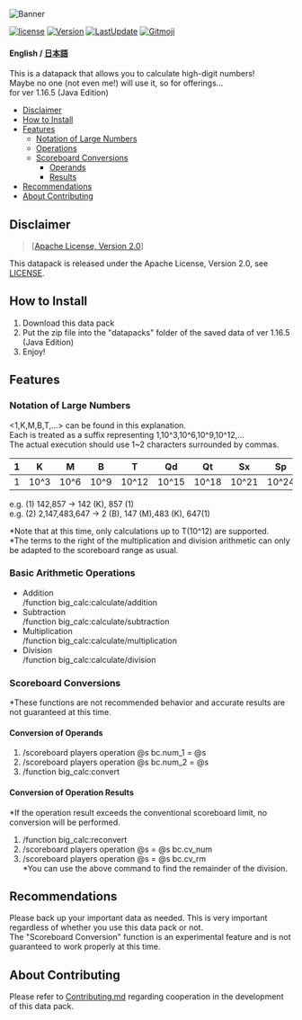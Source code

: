 ![Banner](https://user-images.githubusercontent.com/99890591/167540297-033d2a1b-5ce8-4ff6-bffa-16304f3798aa.png)

[![license](https://img.shields.io/github/license/haiiro2gou/Big-Number-Calculator)](https://github.com/haiiro2gou/Big-Number-Calculator/blob/main/LICENSE)
[![Version](https://img.shields.io/github/v/release/haiiro2gou/Big-Number-Calculator?include_prereleases)](https://github.com/haiiro2gou/Big-Numbere-Calculator)
[![LastUpdate](https://img.shields.io/github/last-commit/haiiro2gou/Big-Number-Calculator.svg)](https://github.com/haiiro2gou/Big-Number-Calculator)
[![Gitmoji](https://img.shields.io/badge/gitmoji-%20😜%20😍-FFDD67.svg)](https://gitmoji.carloscuesta.me/)

#### English / [日本語](https://github.com/haiiro2gou/Big-Number-Calculator/blob/main/README_ja.md)

This is a datapack that allows you to calculate high-digit numbers!  
Maybe no one (not even me!) will use it, so for offerings...  
for ver 1.16.5 (Java Edition)  

- [Disclaimer](#disclaimer)
- [How to Install](#how-to-install)
- [Features](#features)
  - [Notation of Large Numbers](#notation-of-large-numbers)
  - [Operations](#basic-arithmetic-operations)
  - [Scoreboard Conversions](#scoreboard-conversions)
    - [Operands](#conversion-of-operands)
    - [Results](#conversion-of-operation-results)
- [Recommendations](#recommendations)
- [About Contributing](#about-contributing)

## Disclaimer
> [[Apache License, Version 2.0](https://www.apache.org/licenses/LICENSE-2.0)]

This datapack is released under the Apache License, Version 2.0, see [LICENSE](https://github.com/haiiro2gou/Big-Number-Calculator/blob/main/LICENSE).  

## How to Install
1. Download this data pack
2. Put the zip file into the "datapacks" folder of the saved data of ver 1.16.5 (Java Edition)
3. Enjoy!

## Features
### Notation of Large Numbers
<1,K,M,B,T,...> can be found in this explanation.  
Each is treated as a suffix representing 1,10^3,10^6,10^9,10^12,...  
The actual execution should use 1~2 characters surrounded by commas.

|1|K|M|B|T|Qd|Qt|Sx|Sp|O|N|D|
|---|---|---|---|---|---|---|---|---|---|---|---|
|1|10^3|10^6|10^9|10^12|10^15|10^18|10^21|10^24|10^27|10^30|10^33|

e.g. (1) 142,857 → 142 (K), 857 (1)  
e.g. (2) 2,147,483,647 → 2 (B), 147 (M),483 (K), 647(1)  

*Note that at this time, only calculations up to T(10^12) are supported.  
*The terms to the right of the multiplication and division arithmetic can only be adapted to the scoreboard range as usual.

### Basic Arithmetic Operations
- Addition  
/function big_calc:calculate/addition
- Subtraction  
/function big_calc:calculate/subtraction
- Multiplication  
/function big_calc:calculate/multiplication
- Division  
/function big_calc:calculate/division

### Scoreboard Conversions
*These functions are not recommended behavior and accurate results are not guaranteed at this time.

#### Conversion of Operands
1. /scoreboard players operation @s bc.num_1 = @s <previous operator>
2. /scoreboard players operation @s bc.num_2 = @s <the latter operator>
3. /function big_calc:convert

#### Conversion of Operation Results
*If the operation result exceeds the conventional scoreboard limit, no conversion will be performed.

1. /function big_calc:reconvert
2. /scoreboard players operation @s <any scoreboard> = @s bc.cv_num
3. /scoreboard players operation @s <any scoreboard> = @s bc.cv_rm  
*You can use the above command to find the remainder of the division.

## Recommendations
Please back up your important data as needed. This is very important regardless of whether you use this data pack or not.  
The "Scoreboard Conversion" function is an experimental feature and is not guaranteed to work properly at this time.

## About Contributing
Please refer to [Contributing.md](https://github.com/haiiro2gou/Big-Number-Calculator/blob/main/Contributing.md) regarding cooperation in the development of this data pack.
